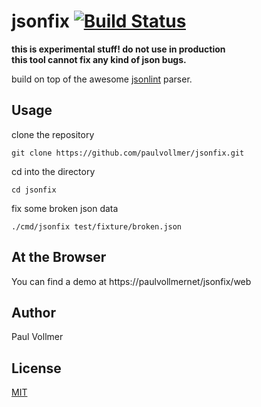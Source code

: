 # jsonfix [![Build Status](https://travis-ci.org/paulvollmer/jsonfix.svg?branch=master)](https://travis-ci.org/paulvollmer/jsonfix)

**this is experimental stuff! do not use in production  
this tool cannot fix any kind of json bugs.**

build on top of the awesome [jsonlint](https://github.com/zaach/jsonlint) parser.


## Usage

clone the repository

    git clone https://github.com/paulvollmer/jsonfix.git

cd into the directory

    cd jsonfix

fix some broken json data

    ./cmd/jsonfix test/fixture/broken.json

## At the Browser
You can find a demo at https://paulvollmernet/jsonfix/web


## Author
Paul Vollmer


## License
[MIT](LICENSE)
